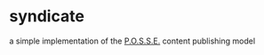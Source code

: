 # syndicate
a simple implementation of the [P.O.S.S.E.](https://indieweb.org/POSSE) content publishing model
